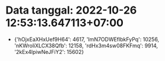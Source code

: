# Data tanggal: 2022-10-26 12:53:13.647113+07:00

* {'hOjxEaXHxUef9H64': 4617, 'ImN7ODWEflbkFyPq': 10256, 'nKWroliXLCX38Qfb': 12158, 'rdHx3m4sw08FKFmq': 9914, '2kEx4lpiwNeJFiY2': 15602}
